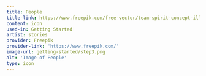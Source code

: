 ```yaml
---
title: People
title-link: https://www.freepik.com/free-vector/team-spirit-concept-illustration_7079890.htm
content: icon
used-in: Getting Started
artist: stories
provider: Freepik
provider-link: 'https://www.freepik.com/'
image-url: getting-started/step3.png
alt: 'Image of People'
type: icon
---
```

